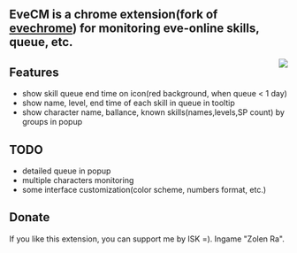 ## EveCM is a chrome extension(fork of [evechrome](http://code.google.com/p/evechrome/)) for monitoring eve-online skills, queue, etc. ##
<img src='http://evecm.googlecode.com/svn/wiki/evecm-0.5.1.png' align='right'>
<h2>Features</h2>
<ul><li>show skill queue end time on icon(red background, when queue < 1 day)<br>
</li><li>show name, level, end time of each skill in queue in tooltip<br>
</li><li>show character name, ballance, known skills(names,levels,SP count) by groups in popup</li></ul>

<h2>TODO</h2>
<ul><li>detailed queue in popup<br>
</li><li>multiple characters monitoring<br>
</li><li>some interface customization(color scheme, numbers format, etc.)</li></ul>




<h2>Donate</h2>
If you like this extension, you can support me by ISK =). Ingame "Zolen Ra".